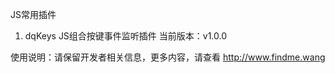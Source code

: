JS常用插件<br/>

1. dqKeys  JS组合按键事件监听插件 当前版本：v1.0.0



使用说明：请保留开发者相关信息，更多内容，请查看
<a href="http://www.findme.wang">http://www.findme.wang</a>
